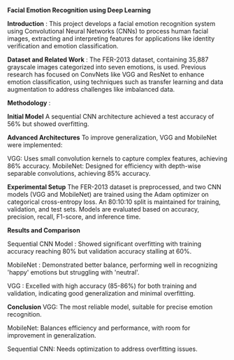 ******Facial Emotion Recognition using Deep Learning******

****Introduction**** : 
This project develops a facial emotion recognition system using Convolutional Neural Networks (CNNs) to process human facial images, extracting and interpreting features for applications like identity verification and emotion classification.

****Dataset and Related Work**** :
The FER-2013 dataset, containing 35,887 grayscale images categorized into seven emotions, is used. Previous research has focused on ConvNets like VGG and ResNet to enhance emotion classification, using techniques such as transfer learning and data augmentation to address challenges like imbalanced data.

****Methodology**** :

**Initial Model**
A sequential CNN architecture achieved a test accuracy of 56% but showed overfitting.

**Advanced Architectures**
To improve generalization, VGG and MobileNet were implemented:

VGG: Uses small convolution kernels to capture complex features, achieving 86% accuracy.
MobileNet: Designed for efficiency with depth-wise separable convolutions, achieving 85% accuracy.

****Experimental Setup****
The FER-2013 dataset is preprocessed, and two CNN models (VGG and MobileNet) are trained using the Adam optimizer on categorical cross-entropy loss. An 80:10:10 split is maintained for training, validation, and test sets. Models are evaluated based on accuracy, precision, recall, F1-score, and inference time.

****Results and Comparison****

Sequential CNN Model : Showed significant overfitting with training accuracy reaching 80% but validation accuracy stalling at 60%.

MobileNet : Demonstrated better balance, performing well in recognizing 'happy' emotions but struggling with 'neutral'.

VGG : Excelled with high accuracy (85-86%) for both training and validation, indicating good generalization and minimal overfitting.

****Conclusion****
VGG: The most reliable model, suitable for precise emotion recognition.

MobileNet: Balances efficiency and performance, with room for improvement in generalization.

Sequential CNN: Needs optimization to address overfitting issues.
